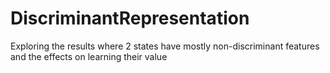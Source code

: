 # DiscriminantRepresentation
Exploring the results where 2 states have mostly non-discriminant features and the effects on learning their value
